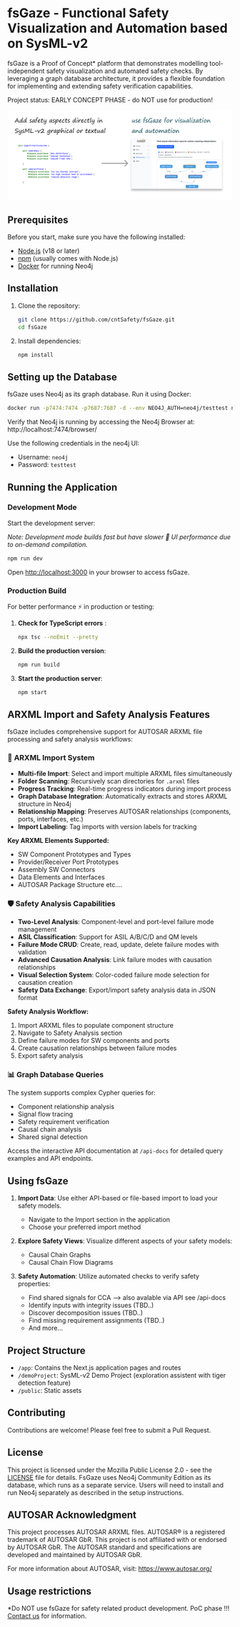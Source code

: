 # fsGaze - Functional Safety Visualization and Automation based on SysML-v2

fsGaze is a Proof of Concept\* platform that demonstrates modelling tool-independent safety visualization and automated safety checks. By leveraging a graph database architecture, it provides a flexible foundation for implementing and extending safety verification capabilities.

Project status: EARLY CONCEPT PHASE - do NOT use for production!

![fsGaze Usage Overview](/img/sGazeUsage.png)

## Prerequisites

Before you start, make sure you have the following installed:

- [Node.js](https://nodejs.org/) (v18 or later)
- [npm](https://www.npmjs.com/) (usually comes with Node.js)
- [Docker](https://www.docker.com/get-started/) for running Neo4j

## Installation

1. Clone the repository:

   ```bash
   git clone https://github.com/cntSafety/fsGaze.git
   cd fsGaze
   ```

2. Install dependencies:
   ```bash
   npm install
   ```

## Setting up the Database

fsGaze uses Neo4j as its graph database. Run it using Docker:

```bash
docker run -p7474:7474 -p7687:7687 -d --env NEO4J_AUTH=neo4j/testtest neo4j:latest
```

Verify that Neo4j is running by accessing the Neo4j Browser at:
http://localhost:7474/browser/

Use the following credentials in the neo4j UI:

- Username: `neo4j`
- Password: `testtest`

## Running the Application

### Development Mode

Start the development server:

*Note: Development mode builds fast but have slower 🐌 UI performance due to on-demand compilation.*

```bash
npm run dev
```

Open [http://localhost:3000](http://localhost:3000) in your browser to access fsGaze.



### Production Build

For better performance ⚡ in production or testing:

1. **Check for TypeScript errors** :
   ```bash
   npx tsc --noEmit --pretty
   ```

2. **Build the production version**:
   ```bash
   npm run build
   ```

3. **Start the production server**:
   ```bash
   npm start
   ```

## ARXML Import and Safety Analysis Features

fsGaze includes comprehensive support for AUTOSAR ARXML file processing and safety analysis workflows:

### 🔧 **ARXML Import System**

- **Multi-file Import**: Select and import multiple ARXML files simultaneously
- **Folder Scanning**: Recursively scan directories for `.arxml` files
- **Progress Tracking**: Real-time progress indicators during import process
- **Graph Database Integration**: Automatically extracts and stores ARXML structure in Neo4j
- **Relationship Mapping**: Preserves AUTOSAR relationships (components, ports, interfaces, etc.)
- **Import Labeling**: Tag imports with version labels for tracking

**Key ARXML Elements Supported:**
- SW Component Prototypes and Types
- Provider/Receiver Port Prototypes  
- Assembly SW Connectors
- Data Elements and Interfaces
- AUTOSAR Package Structure etc....

### 🛡️ **Safety Analysis Capabilities**

- **Two-Level Analysis**: Component-level and port-level failure mode management
- **ASIL Classification**: Support for ASIL A/B/C/D and QM levels
- **Failure Mode CRUD**: Create, read, update, delete failure modes with validation
- **Advanced Causation Analysis**: Link failure modes with causation relationships
- **Visual Selection System**: Color-coded failure mode selection for causation creation
- **Safety Data Exchange**: Export/import safety analysis data in JSON format

**Safety Analysis Workflow:**
1. Import ARXML files to populate component structure
2. Navigate to Safety Analysis section
3. Define failure modes for SW components and ports
4. Create causation relationships between failure modes
5. Export safety analysis 

### 📊 **Graph Database Queries**

The system supports complex Cypher queries for:
- Component relationship analysis
- Signal flow tracing
- Safety requirement verification
- Causal chain analysis
- Shared signal detection

Access the interactive API documentation at `/api-docs` for detailed query examples and API endpoints.

## Using fsGaze

1. **Import Data**: Use either API-based or file-based import to load your safety models.

   - Navigate to the Import section in the application
   - Choose your preferred import method

2. **Explore Safety Views**: Visualize different aspects of your safety models:
   - Causal Chain Graphs
   - Causal Chain Flow Diagrams

3. **Safety Automation**: Utilize automated checks to verify safety properties:
   - Find shared signals for CCA --> also avalable via API see /api-docs
   - Identify inputs with integrity issues (TBD..)
   - Discover decomposition issues (TBD..)
   - Find missing requirement assignments (TBD..)
   - And more...

## Project Structure

- `/app`: Contains the Next.js application pages and routes
- `/demoProject`: SysML-v2 Demo Project (exploration assistent with tiger detection feature)
- `/public`: Static assets

## Contributing

Contributions are welcome! Please feel free to submit a Pull Request.

## License

This project is licensed under the Mozilla Public License 2.0 - see the [LICENSE](LICENSE) file for details.
FsGaze uses Neo4j Community Edition as its database, which runs as a separate service. Users will need to install and run Neo4j separately as described in the setup instructions.

## AUTOSAR Acknowledgment

This project processes AUTOSAR ARXML files. AUTOSAR® is a registered trademark of AUTOSAR GbR. This project is not affiliated with or endorsed by AUTOSAR GbR. The AUTOSAR standard and specifications are developed and maintained by AUTOSAR GbR.

For more information about AUTOSAR, visit: https://www.autosar.org/

## Usage restrictions
\*Do NOT use fsGaze for safety related product development. PoC phase !!!
[Contact us](mailto:cntsafety@sarkic.de) for information.
